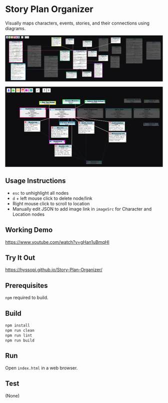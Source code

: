 # Story Plan Organizer
Visually maps characters, events, stories, and their connections using diagrams.

![splash1](images/splash1.png)

![splash2](images/splash2.png)

## Usage Instructions
- `esc` to unhighlight all nodes
- `d` + left mouse click to delete node/link
- Right mouse click to scroll to location
- Manually edit JSON to add image link in `imageSrc` for Character and Location nodes

## Working Demo
https://www.youtube.com/watch?v=gHan1uBmqHI

## Try It Out
https://hyssopi.github.io/Story-Plan-Organizer/

## Prerequisites
`npm` required to build.

## Build
```
npm install
npm run clean
npm run lint
npm run build
```

## Run
Open `index.html` in a web browser.

## Test
(None)
